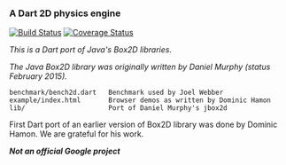 ### A Dart 2D physics engine

[![Build Status](https://github.com/flame-engine/forge2d/workflows/Dart%20Test/badge.svg)](https://github.com/flame-engine/forge2d/actions)
[![Coverage Status](https://coveralls.io/repos/flame-engine/forge2d/badge.svg?branch=master)](https://coveralls.io/r/flame-engine/forge2d)

*This is a Dart port of Java's Box2D libraries.*

*The Java Box2D library was originally written by Daniel Murphy (status
February 2015).*

```
benchmark/bench2d.dart   Benchmark used by Joel Webber
example/index.html       Browser demos as written by Dominic Hamon
lib/                     Port of Daniel Murphy's jbox2d
```

First Dart port of an earlier version of Box2D library was
done by Dominic Hamon. We are grateful for his work.

__*Not an official Google project*__
